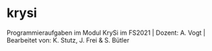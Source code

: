 # krysi
Programmieraufgaben im Modul KrySi im FS2021 | Dozent: A. Vogt | Bearbeitet von: K. Stutz, J. Frei &amp; S. Bütler
